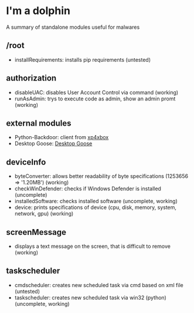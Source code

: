 # I'm a dolphin

A summary of standalone modules useful for malwares

## /root

* installRequirements: installs pip requirements (untested)

## authorization

* disableUAC: disables User Account Control via command (working)
* runAsAdmin: trys to execute code as admin, show an admin promt (working)

## external modules

* Python-Backdoor: client from [xp4xbox](https://github.com/xp4xbox/Python-Backdoor)
* Desktop Goose: [Desktop Goose](https://samperson.itch.io/desktop-goose)

## deviceInfo

* byteConverter: allows better readability of byte specifications (1253656 => '1.20MB') (working)
* checkWinDefender: checks if Windows Defender is installed (uncomplete)
* installedSoftware: checks installed software (uncomplete, working)
* device: prints specifications of device (cpu, disk, memory, system, network, gpu) (working)

## screenMessage

* displays a text message on the screen, that is difficult to remove (working)

## taskscheduler

* cmdscheduler: creates new scheduled task via cmd based on xml file (untested)
* taskscheduler: creates new scheduled task via win32 (python) (uncomplete, working)
